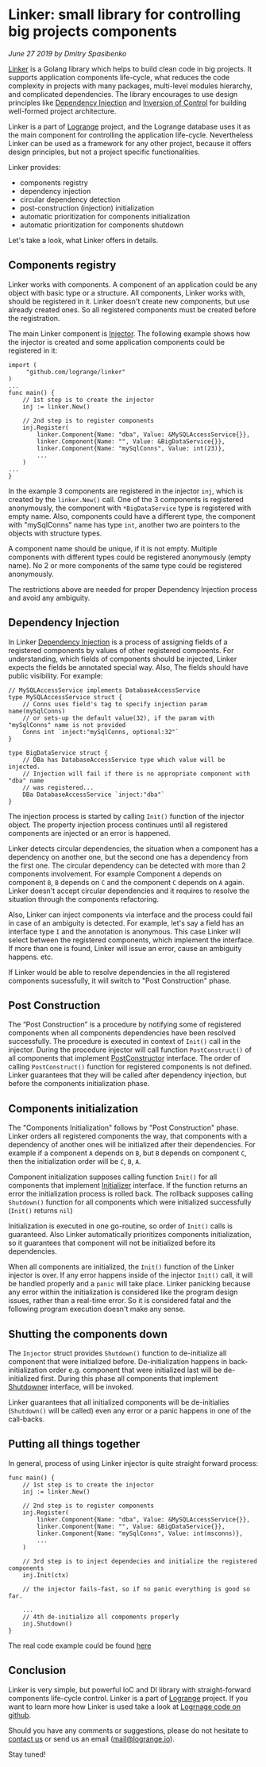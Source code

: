 # Linker: small library for controlling big projects components
_June 27 2019 by Dmitry Spasibenko_

[Linker](https://github.com/logrange/linker) is a Golang library which helps to build clean code in big projects. It supports application components life-cycle, what reduces the code complexity in projects with many packages, multi-level modules hierarchy, and complicated dependencies. The library encourages to use design principles like [Dependency Injection](https://en.wikipedia.org/wiki/Dependency_injection) and [Inversion of Control](https://en.wikipedia.org/wiki/Inversion_of_control) for building well-formed project architecture.

Linker is a part of [Logrange](https://logrange.io) project, and the Logrange database uses it as the main component for controlling the application life-cycle. Nevertheless Linker can be used as a framework for any other project, because it offers design principles, but not a project specific functionalities.

Linker provides:
- components registry
- dependency injection
- circular dependency detection
- post-construction (injection) initialization
- automatic prioritization for components initialization
- automatic prioritization for components shutdown

Let's take a look, what Linker offers in details.

## Components registry
Linker works with components. A component of an application could be any object with basic type or a structure. All components, Linker works with, should be registered in it. Linker doesn't create new components, but use already created ones. So all registered components must be created before the registration. 

The main Linker component is [Injector](https://github.com/logrange/linker/blob/5dbea0d87b81a70e721f6c359d5f28dc1a01e080/inject.go#L59). The following example shows how the injector is created and some application components could be registered in it:
```golang
import (
     "github.com/logrange/linker"
)
...
func main() {
    // 1st step is to create the injector
    inj := linker.New()
	
    // 2nd step is to register components
    inj.Register(
		linker.Component{Name: "dba", Value: &MySQLAccessService{}},
		linker.Component{Name: "", Value: &BigDataService{}},
		linker.Component{Name: "mySqlConns", Value: int(23)},
		...
	)
...
}
```
In the example 3 components are registered in the injector `inj`, which is created by the `linker.New()` call. One of the 3 components is registered anonymously, the component with `*BigDataService` type is registered with empty name. Also, components could have a different type, the component with "mySqlConns" name has type `int`, another two are pointers to the objects with structure types.

A component name should be unique, if it is not empty. Multiple components with different types could be registered anonymously (empty name). No 2 or more components of the same type could be registered anonymously. 

The restrictions above are needed for proper Dependency Injection process and avoid any ambiguity.

## Dependency Injection 
In Linker [Dependency Injection](https://en.wikipedia.org/wiki/Dependency_injection) is a process of assigning fields of a registered components by values of other registered compoents. For understanding, which fields of components should be injected, Linker expects the fields be annotated special way. Also, The fields should have public visibility. For example:

```golang
// MySQLAccessService implements DatabaseAccessService
type MySQLAccessService struct {
	// Conns uses field's tag to specify injection param name(mySqlConns)
	// or sets-up the default value(32), if the param with "mySqlConns" name is not provided 
    Conns int `inject:"mySqlConns, optional:32"`
}

type BigDataService struct {
	// DBa has DatabaseAccessService type which value will be injected.
	// Injection will fail if there is no appropriate component with "dba" name
	// was registered...
    DBa DatabaseAccessService `inject:"dba"`
}
```
The injection process is started by calling `Init()` function of the injector object. The property injection process continues until all registered components are injected or an error is happened.

Linker detects circular dependencies, the situation when a component has a dependency on another one, but the second one has a dependency from the first one. The circular dependency can be detected with more than 2 components involvement. For example Component `A` depends on component `B`, `B` depends on `C` and the component `C` depends on `A` again. Linker doesn't accept circular dependencies and it requires to resolve the situation through the components refactoring.

Also, Linker can inject components via interface and the process could fail in case of an ambiguity is detected. For example, let's say a field has an interface type `I` and the annotation is anonymous. This case Linker will select between the registered components, which implement the interface. If more than one is found, Linker will issue an error, cause an ambiguity happens. etc.

If Linker would be able to resolve dependencies in the all registered components sucessfully, it will switch to "Post Construction" phase.

## Post Construction
The “Post Construction” is a procedure by notifying some of registered components when all components dependencies have been resolved successfully. The procedure is executed in context of `Init()` call in the injector. During the procedure injector will call function `PostConstruct()` of all components that implement [PostConstructor](https://github.com/logrange/linker/blob/5dbea0d87b81a70e721f6c359d5f28dc1a01e080/inject.go#L74) interface. The order of calling `PostConstruct()` function for registered components is not defined. Linker guarantees that they will be called after dependency injection, but before the components initialization phase.

## Components initialization
The "Components Initialization" follows by "Post Construction" phase. Linker orders all registered components the way, that components with a dependency of another ones will be initialized after their dependencies. For example if a component `A` depends on `B`, but `B` depends on component `C`, then the initialization order will be `C`, `B`, `A`. 

Component initialization supposes calling function `Init()` for all components that implement [Initializer](https://github.com/logrange/linker/blob/5dbea0d87b81a70e721f6c359d5f28dc1a01e080/inject.go#L90) interface. If the function returns an error the initialization process is rolled back. The rollback supposes calling `Shutdown()` function for all components which were initialized successfully (`Init()` returns `nil`)

Initialization is executed in one go-routine, so order of `Init()` calls is guaranteed. Also Linker automatically prioritizes components initialization, so it guarantees that component will not be initialized before its dependencies.

When all components are initialized, the `Init()` function of the Linker injector is over. If any error happens inside of the injector `Init()` call, it will be handled properly and a `panic` will take place. Linker panicking because any error within the initialization is considered like the program design issues, rather than a real-time error. So it is considered fatal and the following program execution doesn't make any sense.

## Shutting the components down
The `Injector` struct provides `Shutdown()` function to de-initialize all component that were initialized before. De-initialization happens in back-initialization order e.g. component that were initialized last will be de-initialized first. During this phase all components that implement [Shutdowner](https://github.com/logrange/linker/blob/5dbea0d87b81a70e721f6c359d5f28dc1a01e080/inject.go#L108) interface, will be invoked. 

Linker guarantees that all initialized components will be de-initialies (`Shutdown()` will be called) even any error or a panic happens in one of the call-backs. 

## Putting all things together
In general, process of using Linker injector is quite straight forward process:

```golang
func main() {
    // 1st step is to create the injector
    inj := linker.New()
	
    // 2nd step is to register components
    inj.Register(
		linker.Component{Name: "dba", Value: &MySQLAccessService{}},
		linker.Component{Name: "", Value: &BigDataService{}},
		linker.Component{Name: "mySqlConns", Value: int(msconns)},
		...
	)
	
	// 3rd step is to inject dependecies and initialize the registered components
	inj.Init(ctx)
	
	// the injector fails-fast, so if no panic everything is good so far.
	
	...
	// 4th de-initialize all compoments properly
	inj.Shutdown()
}
```
The real code example could be found [here](https://github.com/logrange/logrange/blob/be1cc8dc0ae8fa9154eec91bea33cd2105509e11/server/server.go#L53)

## Conclusion
Linker is very simple, but powerful IoC and DI library with straight-forward components life-cycle control. Linker is a part of [Logrange](https://logrange.io) project. If you want to learn more how Linker is used take a look at [Logrnage code on github](https://github.com/logrange/logrange). 

Should you have any comments or suggestions, please do not hesitate to [contact us](https://www.logrange.io/#contact-us) or send us an email (mail@logrange.io).

Stay tuned!
